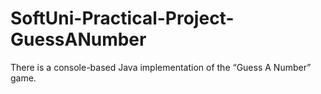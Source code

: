 # SoftUni-Practical-Project-GuessANumber
There is a console-based Java implementation of the “Guess A Number” game.
